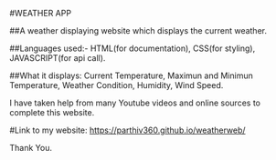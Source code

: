 #WEATHER APP

##A weather displaying website which displays the current weather.

##Languages used:-
 HTML(for documentation),
 CSS(for styling),
 JAVASCRIPT(for api call).
 
##What it displays:
  Current Temperature,
  Maximun and Minimun Temperature,
  Weather Condition,
  Humidity,
  Wind Speed.
  
I have taken help from many Youtube videos and online sources to complete this website.


#Link to my website: https://parthiv360.github.io/weatherweb/

Thank You.
